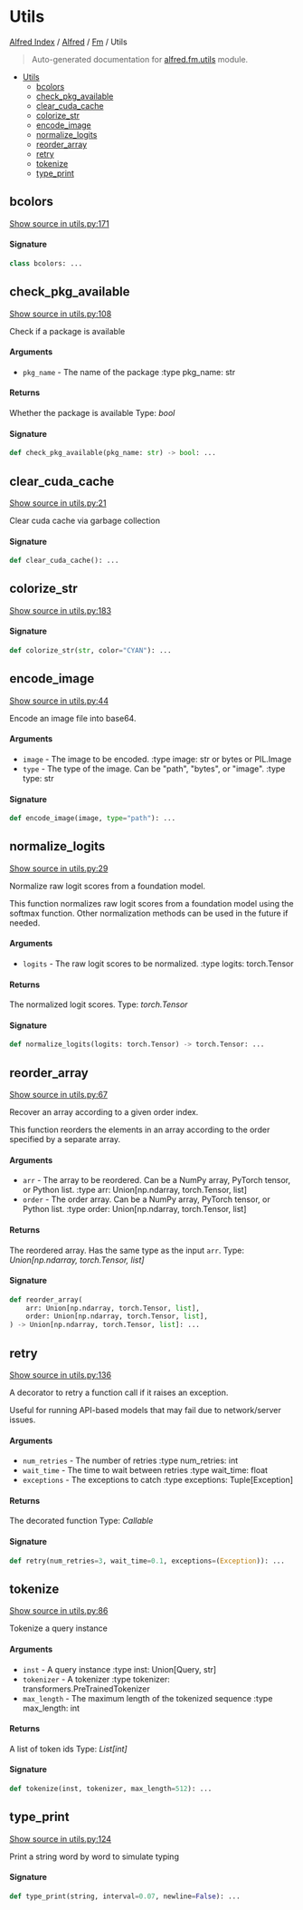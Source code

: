 # Utils

[Alfred Index](../../README.md#alfred-index) / [Alfred](../index.md#alfred) / [Fm](./index.md#fm) / Utils

> Auto-generated documentation for [alfred.fm.utils](../../../alfred/fm/utils.py) module.

- [Utils](#utils)
  - [bcolors](#bcolors)
  - [check_pkg_available](#check_pkg_available)
  - [clear_cuda_cache](#clear_cuda_cache)
  - [colorize_str](#colorize_str)
  - [encode_image](#encode_image)
  - [normalize_logits](#normalize_logits)
  - [reorder_array](#reorder_array)
  - [retry](#retry)
  - [tokenize](#tokenize)
  - [type_print](#type_print)

## bcolors

[Show source in utils.py:171](../../../alfred/fm/utils.py#L171)

#### Signature

```python
class bcolors: ...
```



## check_pkg_available

[Show source in utils.py:108](../../../alfred/fm/utils.py#L108)

Check if a package is available

#### Arguments

- `pkg_name` - The name of the package
:type pkg_name: str

#### Returns

Whether the package is available
Type: *bool*

#### Signature

```python
def check_pkg_available(pkg_name: str) -> bool: ...
```



## clear_cuda_cache

[Show source in utils.py:21](../../../alfred/fm/utils.py#L21)

Clear cuda cache via garbage collection

#### Signature

```python
def clear_cuda_cache(): ...
```



## colorize_str

[Show source in utils.py:183](../../../alfred/fm/utils.py#L183)

#### Signature

```python
def colorize_str(str, color="CYAN"): ...
```



## encode_image

[Show source in utils.py:44](../../../alfred/fm/utils.py#L44)

Encode an image file into base64.

#### Arguments

- `image` - The image to be encoded.
:type image: str or bytes or PIL.Image
- `type` - The type of the image. Can be "path", "bytes", or "image".
:type type: str

#### Signature

```python
def encode_image(image, type="path"): ...
```



## normalize_logits

[Show source in utils.py:29](../../../alfred/fm/utils.py#L29)

Normalize raw logit scores from a foundation model.

This function normalizes raw logit scores from a foundation model using the softmax function.
Other normalization methods can be used in the future if needed.

#### Arguments

- `logits` - The raw logit scores to be normalized.
:type logits: torch.Tensor

#### Returns

The normalized logit scores.
Type: *torch.Tensor*

#### Signature

```python
def normalize_logits(logits: torch.Tensor) -> torch.Tensor: ...
```



## reorder_array

[Show source in utils.py:67](../../../alfred/fm/utils.py#L67)

Recover an array according to a given order index.

This function reorders the elements in an array according to the order specified by a separate array.

#### Arguments

- `arr` - The array to be reordered. Can be a NumPy array, PyTorch tensor, or Python list.
:type arr: Union[np.ndarray, torch.Tensor, list]
- `order` - The order array. Can be a NumPy array, PyTorch tensor, or Python list.
:type order: Union[np.ndarray, torch.Tensor, list]

#### Returns

The reordered array. Has the same type as the input `arr`.
Type: *Union[np.ndarray, torch.Tensor, list]*

#### Signature

```python
def reorder_array(
    arr: Union[np.ndarray, torch.Tensor, list],
    order: Union[np.ndarray, torch.Tensor, list],
) -> Union[np.ndarray, torch.Tensor, list]: ...
```



## retry

[Show source in utils.py:136](../../../alfred/fm/utils.py#L136)

A decorator to retry a function call if it raises an exception.

Useful for running API-based models that may fail due to network/server issues.

#### Arguments

- `num_retries` - The number of retries
:type num_retries: int
- `wait_time` - The time to wait between retries
:type wait_time: float
- `exceptions` - The exceptions to catch
:type exceptions: Tuple[Exception]

#### Returns

The decorated function
Type: *Callable*

#### Signature

```python
def retry(num_retries=3, wait_time=0.1, exceptions=(Exception)): ...
```



## tokenize

[Show source in utils.py:86](../../../alfred/fm/utils.py#L86)

Tokenize a query instance

#### Arguments

- `inst` - A query instance
:type inst: Union[Query, str]
- `tokenizer` - A tokenizer
:type tokenizer: transformers.PreTrainedTokenizer
- `max_length` - The maximum length of the tokenized sequence
:type max_length: int

#### Returns

A list of token ids
Type: *List[int]*

#### Signature

```python
def tokenize(inst, tokenizer, max_length=512): ...
```



## type_print

[Show source in utils.py:124](../../../alfred/fm/utils.py#L124)

Print a string word by word to simulate typing

#### Signature

```python
def type_print(string, interval=0.07, newline=False): ...
```